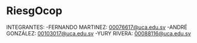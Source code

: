# RiesgOcop
INTEGRANTES:
-FERNANDO MARTINEZ: 00076617@uca.edu.sv
-ANDRÉ GONZÁLEZ: 00103017@uca.edu.sv
-YURY RIVERA: 00088116@uca.edu.sv
